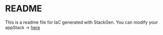 # README
This is a readme file for IaC generated with StackGen.
You can modify your appStack -> [here](http://main.dev.stackgen.com/appstacks/bd6bbf4a-cc55-4644-a107-ebbc001bb983)
